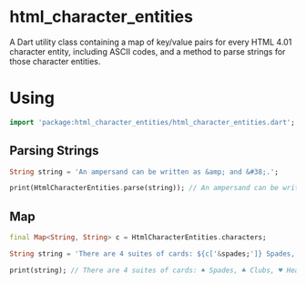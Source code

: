 # html_character_entities

A Dart utility class containing a map of key/value pairs for every
HTML 4.01 character entity, including ASCII codes, and a method to
parse strings for those character entities.

# Using

```dart
import 'package:html_character_entities/html_character_entities.dart';
```

## Parsing Strings

```dart
String string = 'An ampersand can be written as &amp; and &#38;.';

print(HtmlCharacterEntities.parse(string)); // An ampersand can be written as & and &.
```

## Map

```dart
final Map<String, String> c = HtmlCharacterEntities.characters;

String string = 'There are 4 suites of cards: ${c['&spades;']} Spades, ${c['&clubs;']} Clubs, ${c['&hearts;']} Hearts, ${c['&diams;']} Diamonds';

print(string); // There are 4 suites of cards: ♠ Spades, ♣ Clubs, ♥ Hearts, ♦ Diamonds
```